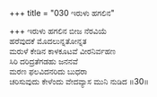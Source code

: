 +++
title = "030 ಇರುಳು ಹಗಲಿನ"

+++
ಇರುಳು ಹಗಲಿನ ಬೀಜ ನೆರವಿಯೆ  
ಹರೆವುದಕೆ ಮೊದಲುನ್ನತೋನ್ನತ  
ಮರುಳೆ ಕೇಡಿನ ಕಾಳಕೂಟವೆ ವೀರನಿರ್ವಹಣ  
ಸಿರಿ ದರಿದ್ರತೆಗಡಹು ಜನನವೆ  
ಮರಣ ಫಲವಿದನರಿದು ಬುಧರಾ  
ಚರಿಸುವುದು ಕೇಳೆಂದು ವೇದವ್ಯಾಸ ಮುನಿ ನುಡಿದ   ॥30॥